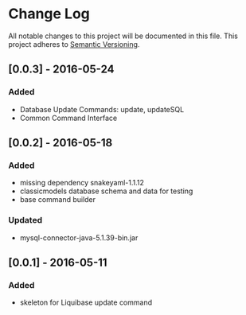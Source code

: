 # Change Log
All notable changes to this project will be documented in this file.
This project adheres to [Semantic Versioning](http://semver.org/).

## [0.0.3] - 2016-05-24
### Added
* Database Update Commands: update, updateSQL
* Common Command Interface

## [0.0.2] - 2016-05-18
### Added
* missing dependency snakeyaml-1.1.12
* classicmodels database schema and data for testing
* base command builder

### Updated
* mysql-connector-java-5.1.39-bin.jar

## [0.0.1] - 2016-05-11
### Added
* skeleton for Liquibase update command
